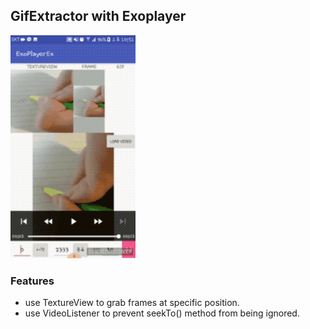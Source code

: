 ## GifExtractor with Exoplayer 

<p >
	<img src="output.gif", width="200">
</p>

### Features

-  use TextureView to grab frames at specific position.
-  use VideoListener to prevent seekTo() method from being ignored.

